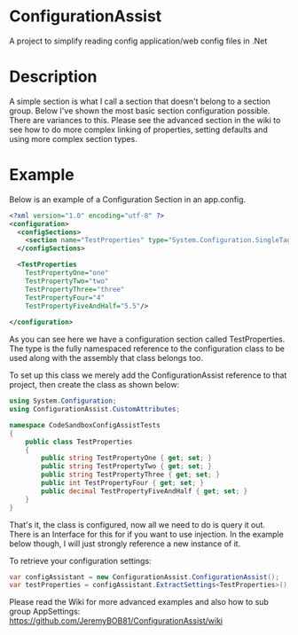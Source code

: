 # ConfigurationAssist
A project to simplify reading config application/web config files in .Net

# Description

A simple section is what I call a section that doesn't belong to a section group. Below I've shown the most basic section configuration possible. There are variances to this. Please see the advanced section in the wiki to see how to do more complex linking of properties, setting defaults and using more complex section types.

# Example

Below is an example of a Configuration Section in an app.config.

```xml
<?xml version="1.0" encoding="utf-8" ?>
<configuration>
  <configSections>
    <section name="TestProperties" type="System.Configuration.SingleTagSectionHandler" />
  </configSections>

  <TestProperties
    TestPropertyOne="one"
    TestPropertyTwo="two"
    TestPropertyThree="three" 
    TestPropertyFour="4" 
    TestPropertyFiveAndHalf="5.5"/>
  
</configuration>
```
As you can see here we have a configuration section called TestProperties. The type is the fully namespaced reference to the configuration class to be used along with the assembly that class belongs too.

To set up this class we merely add the ConfigurationAssist reference to that project, then create the class as shown below:

```C#
using System.Configuration;
using ConfigurationAssist.CustomAttributes;

namespace CodeSandboxConfigAssistTests
{
    public class TestProperties
    {
        public string TestPropertyOne { get; set; }
        public string TestPropertyTwo { get; set; }
        public string TestPropertyThree { get; set; }
        public int TestPropertyFour { get; set; }
        public decimal TestPropertyFiveAndHalf { get; set; }
    }
}
```
That's it, the class is configured, now all we need to do is query it out. There is an Interface for this for if you want to use injection. In the example below though, I will just strongly reference a new instance of it.

To retrieve your configuration settings:
```C#
var configAssistant = new ConfigurationAssist.ConfigurationAssist();
var testProperties = configAssistant.ExtractSettings<TestProperties>();
```

Please read the Wiki for more advanced examples and also how to sub group AppSettings:
https://github.com/JeremyBOB81/ConfigurationAssist/wiki
